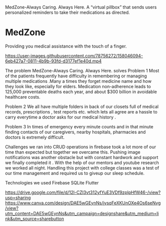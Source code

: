 MedZone-Always Caring. Always Here.
A “virtual pillbox” that sends users personalized reminders to take their medications as directed.
# MedZone

Providing you medical assistance with the touch of a finger.


https://user-images.githubusercontent.com/78756272/158046094-6eb427a7-0811-4b9b-93fd-d3177ef1e40d.mp4

The problem MedZone-Always Caring. Always Here. solves
Problem 1
Most of the patients frequently have difficulty in remembering or managing multiple medications .Many a times they forget medicine name and how they look like, especially for elders. Medication non-adherence leads to 125,000 preventable deaths each year, and about $300 billion in avoidable healthcare costs.

Problem 2
We all have multiple folders in back of our closets full of medical records, prescriptions , test reports etc. which lets all agree are a hassle to carry everytime a doctor asks for our medical history .

Problem 3
In times of emergency every minute counts and in that minute finding contacts of our caregivers, nearby hospitals, pharmacies and doctors is extremely difficult.

Challenges we ran into
CRUD operations in firebase took a lot more of our time than expected but together we overcame this. Pushing image notifications was another obstacle but with constant hardwork and support we finally completed it .
With the help of our mentors and youtube research we worked all night. Handling this project with college classes was a test of our time management and required us to giveup our sleep schedule.

Technologies we used
Firebase SQLite Flutter

https://drive.google.com/file/d/12l-CZI3vt312yfYuE3VDf9zplpHfW46-/view?usp=sharing
https://www.canva.com/design/DAE5wGEynNs/jysqFeXKUnOXe4Os6seNvg/view?utm_content=DAE5wGEynNs&utm_campaign=designshare&utm_medium=link&utm_source=sharebutton
